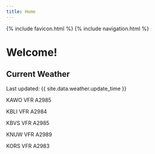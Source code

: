 ```yaml
---
title: Home
---
```

{% include favicon.html %}
{% include navigation.html %}
# Welcome!

## Current Weather

Last updated: {{ site.data.weather.update_time }}

KAWO VFR A2985

KBLI VFR A2984

KBVS VFR A2985

KNUW VFR A2989

KORS VFR A2983


